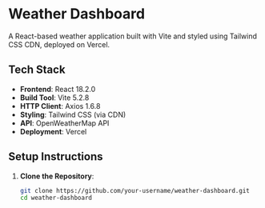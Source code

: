 # Weather Dashboard

A React-based weather application built with Vite and styled using Tailwind CSS CDN, deployed on Vercel.

## Tech Stack
- **Frontend**: React 18.2.0
- **Build Tool**: Vite 5.2.8
- **HTTP Client**: Axios 1.6.8
- **Styling**: Tailwind CSS (via CDN)
- **API**: OpenWeatherMap API
- **Deployment**: Vercel

## Setup Instructions
1. **Clone the Repository**:
   ```bash
   git clone https://github.com/your-username/weather-dashboard.git
   cd weather-dashboard